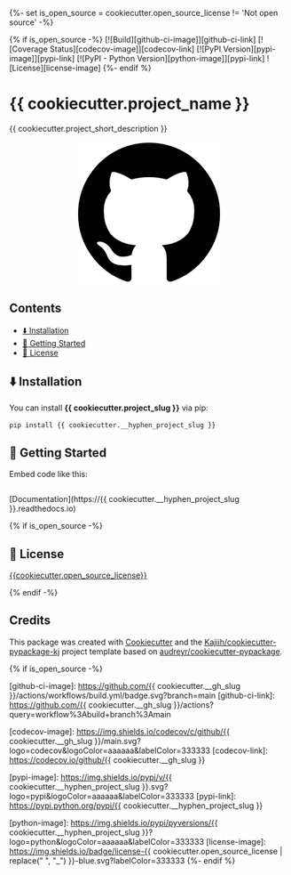 {%- set is_open_source = cookiecutter.open_source_license != 'Not open source' -%}

{% if is_open_source -%}
[![Build][github-ci-image]][github-ci-link]
[![Coverage Status][codecov-image]][codecov-link]
[![PyPI Version][pypi-image]][pypi-link]
[![PyPI - Python Version][python-image]][pypi-link]
![License][license-image]
{%- endif %}

# {{ cookiecutter.project_name }}

{{ cookiecutter.project_short_description }}

<p align="center">
  <img src="media/package_illustration.png" alt="Illustration">
</p>

## Contents <!-- omit from toc -->

- [⬇️ Installation](#️-installation)
- [🏃 Getting Started](#-getting-started)
- [🧾 License](#-license)

## ⬇️ Installation

You can install **{{ cookiecutter.project_slug }}** via pip:

```bash
pip install {{ cookiecutter.__hyphen_project_slug }}
```

<!-- ### Requirements -->

## 🏃 Getting Started

Embed code like this:

```python:dev/readme_snippets/formatted/code_embedding_demo.py
```

[Documentation](https://{{ cookiecutter.__hyphen_project_slug }}.readthedocs.io)

<!-- ## 📔 Citation -->

{% if is_open_source -%}

## 🧾 License

[{{cookiecutter.open_source_license}}](LICENSE)

{% endif -%}

<!-- ## 🤝 Contributing -->

## Credits <!-- omit from toc -->

This package was created with [Cookiecutter](https://github.com/audreyr/cookiecutter) and the [Kajiih/cookiecutter-pypackage-kj](https://github.com/Kajiih/cookiecutter-pypackage-kj) project template based on  [audreyr/cookiecutter-pypackage](https://github.com/audreyr/cookiecutter-pypackage).

{% if is_open_source -%}
<!-- Links -->
[github-ci-image]: <https://github.com/{{> cookiecutter.__gh_slug }}/actions/workflows/build.yml/badge.svg?branch=main
[github-ci-link]: <https://github.com/{{> cookiecutter.__gh_slug }}/actions?query=workflow%3Abuild+branch%3Amain

[codecov-image]: <https://img.shields.io/codecov/c/github/{{> cookiecutter.__gh_slug }}/main.svg?logo=codecov&logoColor=aaaaaa&labelColor=333333
[codecov-link]: <https://codecov.io/github/{{> cookiecutter.__gh_slug }}

[pypi-image]: <https://img.shields.io/pypi/v/{{> cookiecutter.__hyphen_project_slug }}.svg?logo=pypi&logoColor=aaaaaa&labelColor=333333
[pypi-link]: <https://pypi.python.org/pypi/{{> cookiecutter.__hyphen_project_slug }}

[python-image]: <https://img.shields.io/pypi/pyversions/{{> cookiecutter.__hyphen_project_slug }}?logo=python&logoColor=aaaaaa&labelColor=333333
[license-image]: <https://img.shields.io/badge/license-{{> cookiecutter.open_source_license | replace(" ", "_") }}-blue.svg?labelColor=333333
{%- endif %}
